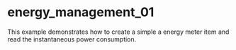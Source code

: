 # energy_management_01

This example demonstrates how to create a simple a energy meter item and read the instantaneous power consumption.
